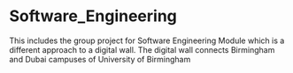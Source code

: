 # Software_Engineering
This includes the group project for Software Engineering Module which is a different approach to a digital wall.
The digital wall connects Birmingham and Dubai campuses of University of Birmingham
